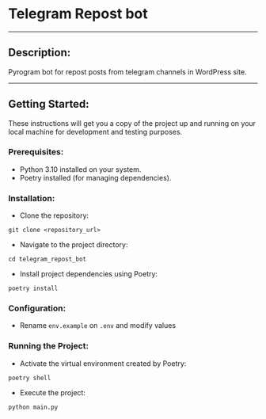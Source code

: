 # Telegram Repost bot

---

## Description:

Pyrogram bot for repost posts from telegram channels in WordPress site.

---

## Getting Started:

These instructions will get you a copy of the project up and running on your local machine for development and testing purposes.

### Prerequisites:

- Python 3.10 installed on your system.
- Poetry installed (for managing dependencies).

### Installation:
- Clone the repository:
```shell
git clone <repository_url>
```

- Navigate to the project directory:
```shell
cd telegram_repost_bot
```

- Install project dependencies using Poetry:
```shell
poetry install
```

### Configuration:

- Rename `env.example` on `.env` and modify values

### Running the Project:

- Activate the virtual environment created by Poetry:
```shell
poetry shell
```

- Execute the project:
```shell
python main.py
```
